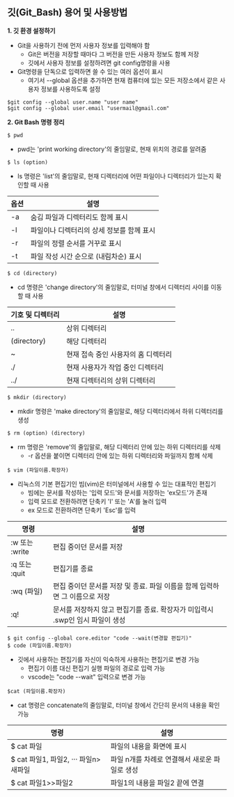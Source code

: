  ## 깃(Git_Bash) 용어 및 사용방법

**1. 깃 환경 설정하기**

* Git을 사용하기 전에 먼저 사용자 정보를 입력해야 함
   * Git은 버전을 저장할 때마다 그 버전을 만든 사용자 정보도 함께 저장
   * 깃에서 사용자 정보를 설정하려면 git config명령을 사용
* Git명령을 단독으로 입력하면 쓸 수 있는 여러 옵션이 표시
   * 여기서 --global 옵션을 추가하면 현재 컴퓨터에 있는 모든 저장소에서 같은 사용자 정보를 사용하도록 설정

```git
$git config --global user.name "user name"
$git config --global user.email "usermail@gmail.com"
```

**2. Git Bash 명령 정리**

```git
$ pwd
```
* pwd는 'print working directory'의 줄임말로, 현재 위치의 경로를 알려줌

```git
$ ls (option)
```
* ls 명령은 'list'의 줄임말로, 현재 디렉터리에 어떤 파일이나 디렉터리가 있는지 확인할 때 사용

|옵션|설명|
|-|-|
|-a|숨김 파일과 디렉터리도 함께 표시|
|-l|파일이나 디렉터리의 상세 정보를 함께 표시|
|-r|파일의 정렬 순서를 거꾸로 표시|
|-t|파일 작성 시간 순으로 (내림차순) 표시|

```git
$ cd (directory)
```
* cd 명령은 'change directory'의 줄임말로, 터미널 창에서 디렉터리 사이를 이동할 때 사용

|기호 및 디렉터리|설명|
|-|-|
|..|상위 디렉터리|
|(directory)|해당 디렉터리|
|~|현재 접속 중인 사용자의 홈 디렉터리|
|./|현재 사용자가 작업 중인 디렉터리|
|../|현재 디렉터리의 상위 디렉터리|

```git
$ mkdir (directory)
```
* mkdir 명령은 'make directory'의 줄임말로, 해당 디렉터리에서 하위 디렉터리를 생성

```git
$ rm (option) (directory)
```
* rm 명령은 'remove'의 줄임말로, 해당 디렉터리 안에 있는 하위 디렉터리를 삭제
  * -r 옵션을 붙이면 디렉터리 안에 있는 하위 디렉터리와 파일까지 함께 삭제

```git
$ vim (파일이름.확장자)
```
* 리눅스의 기본 편집기인 빔(vim)은 터미널에서 사용할 수 있는 대표적인 편집기
  * 빔에는 문서를 작성하는 '입력 모드'와 문서를 저장하는 'ex모드'가 존재
  * 입력 모드로 전환하려면 단축키 'I' 또는 'A'를 눌러 입력
  * ex 모드로 전환하려면 단축키 'Esc'를 입력

|명령|설명|
|-|-|
|:w 또는 :write|편집 중이던 문서를 저장|
|:q 또는 :quit|편집기를 종료|
|:wq (파일)|편집 중이던 문서를 저장 및 종료. 파일 이름을 함께 입력하면 그 이름으로 저장|
|:q!|문서를 저장하지 않고 편집기를 종료. 확장자가 미입력시 .swp인 임시 파일이 생성|

```git
$ git config --global core.editor "code --wait(변경할 편집기)"
$ code (파일이름.확장자)
```
* 깃에서 사용하는 편집기를 자신이 익숙하게 사용하는 편집기로 변경 가능
  * 편집기 이름 대신 편집기 실행 파일의 경로로 입력 가능
  * vscode는 "code --wait" 입력으로 변경 가능

```git
$cat (파일이름.확장자)
```
* cat 명령은 concatenate의 줄임말로, 터미널 창에서 간단히 문서의 내용을 확인 가능

|명령|설명|
|-|-|
|$ cat 파일|파일의 내용을 화면에 표시|
|$ cat 파일1, 파일2, ··· 파일n> 새파일|파일 n개를 차례로 연결해서 새로운 파일로 생성|
|$ cat 파일1>>파일2|파일1의 내용을 파일2 끝에 연결|







   
